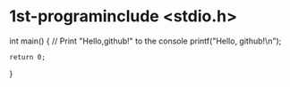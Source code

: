 # 1st-programinclude <stdio.h>

int main() {
    // Print "Hello,github!" to the console
    printf("Hello, github!\n");
    
    return 0;
}
